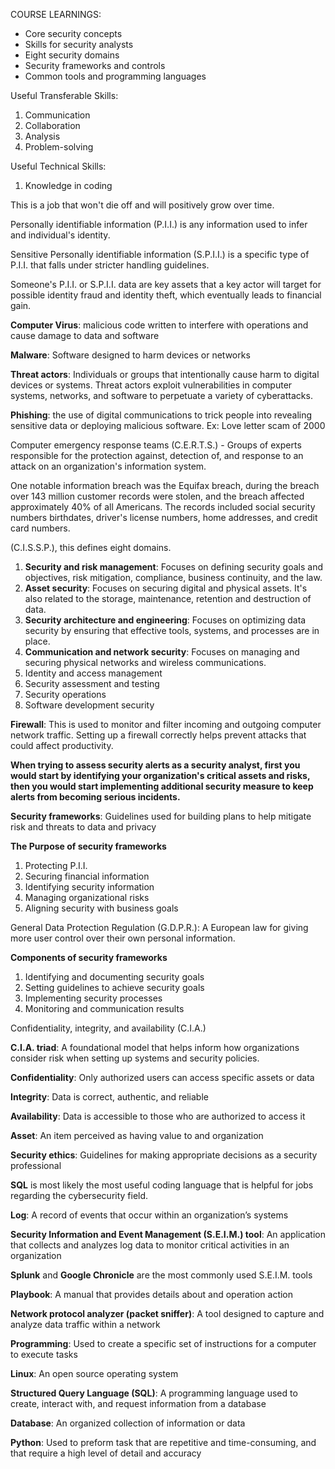 COURSE LEARNINGS:

- Core security concepts
- Skills for security analysts
- Eight security domains
- Security frameworks and controls
- Common tools and programming languages

Useful Transferable Skills:

1. Communication
2. Collaboration
3. Analysis
4. Problem-solving

Useful Technical Skills:

1. Knowledge in coding

This is a job that won't die off and will positively grow over time.

Personally identifiable information (P.I.I.) is any information used to infer and individual's identity.

Sensitive Personally identifiable information (S.P.I.I.) is a specific type of P.I.I. that falls under stricter handling guidelines.

Someone's P.I.I. or S.P.I.I. data are key assets that a key actor will target for possible identity fraud and identity theft, which eventually leads to financial gain.

**Computer Virus**: malicious code written to interfere with operations and cause damage to data and software

**Malware**: Software designed to harm devices or networks

**Threat actors**: Individuals or groups that intentionally cause harm to digital devices or systems. Threat actors exploit vulnerabilities in computer systems, networks, and software to perpetuate a variety of cyberattacks.

**Phishing**: the use of digital communications to trick people into revealing sensitive data or deploying malicious software. Ex: Love letter scam of 2000

Computer emergency response teams (C.E.R.T.S.) - Groups of experts responsible for the protection against, detection of, and response to an attack on an organization's information system.

One notable information breach was the Equifax breach, during the breach over 143 million customer records were stolen, and the breach affected approximately 40% of all Americans. The records included social security numbers birthdates, driver's license numbers, home addresses, and credit card numbers. 

(C.I.S.S.P.), this defines eight domains. 

1. **Security and risk management**: Focuses on defining security goals and objectives, risk mitigation, compliance, business continuity, and the law.
2. **Asset security**: Focuses on securing digital and physical assets. It's also related to the storage, maintenance, retention and destruction of data.
3. **Security architecture and engineering**: Focuses on optimizing data security by ensuring that effective tools, systems, and processes are in place.
4. **Communication and network security**: Focuses on managing and securing physical networks and wireless communications.
5. Identity and access management
6. Security assessment and testing
7. Security operations
8. Software development security

**Firewall**: This is used to monitor and filter incoming and outgoing computer network traffic. Setting up a firewall correctly helps prevent attacks that could affect productivity.

**When trying to assess security alerts as a security analyst, first you would start by identifying your organization's critical assets and risks, then you would start implementing additional security measure to keep alerts from becoming serious incidents.** 

**Security frameworks**: Guidelines used for building plans to help mitigate risk and threats to data and privacy

**The Purpose of security frameworks**

1. Protecting P.I.I.
2. Securing financial information
3. Identifying security information
4. Managing organizational risks
5. Aligning security with business goals

General Data Protection Regulation (G.D.P.R.): A European law for giving more user control over their own personal information.

**Components of security frameworks**

1. Identifying and documenting security goals
2. Setting guidelines to achieve security goals
3. Implementing security processes
4. Monitoring and communication results

Confidentiality, integrity, and availability (C.I.A.)

**C.I.A. triad**: A foundational model that helps inform how organizations consider risk when setting up systems and security policies.

**Confidentiality**: Only authorized users can access specific assets or data

**Integrity**: Data is correct, authentic, and reliable

**Availability**: Data is accessible to those who are authorized to access it

**Asset**: An item perceived as having value to and organization

**Security ethics**: Guidelines for making appropriate decisions as a security professional

**SQL** is most likely the most useful coding language that is helpful for jobs regarding the cybersecurity field.

**Log**: A record of events that occur within an organization’s systems

**Security Information and Event Management (S.E.I.M.) tool**: An application that collects and analyzes log data to monitor critical activities in an organization

**Splunk** and **Google Chronicle** are the most commonly used S.E.I.M. tools

**Playbook**: A manual that provides details about and operation action

**Network protocol analyzer (packet sniffer)**: A tool designed to  capture and analyze data traffic within a network

**Programming**: Used to create a specific set of instructions for a computer to execute tasks

**Linux**: An open source operating system

**Structured Query Language (SQL)**: A programming language used to create, interact with, and request information from a database

**Database**: An organized collection of information or data

**Python**: Used to preform task that are repetitive and time-consuming, and that require a high level of detail and accuracy

